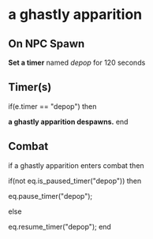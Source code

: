 # a ghastly apparition
## On NPC Spawn

**Set a timer** named *depop* for 120 seconds
## Timer(s)

if(e.timer == "depop") then


**a ghastly apparition despawns.**
end

## Combat

if a ghastly apparition enters combat  then


if(not eq.is_paused_timer("depop")) then



eq.pause_timer("depop");


else


eq.resume_timer("depop");
end
